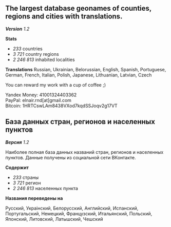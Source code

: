 ## The largest database geonames of counties, regions and cities with translations.
_**Version**_  _1.2_

**Stats**
- _233_ countries
- _3 721_ country regions
- _2 246 813_ inhabited localities

**Translations**
Russian, Ukrainian, Belorussian, English, Spanish,
Portuguese, German, French, Italian, Polish,
Japanese, Lithuanian, Latvian, Czech

You can reward my work with a cup of coffee ;)

  Yandex Money: 41001324403362                   
  PayPal: elnair.rnd[at]gmail.com                  
  Bitcoin: 1HRTCswLAm8438VXod7kqdSSJoqv2g17VT



## База данных стран, регионов и населенных пунктов

_**Версия**_  _1.2_

Наиболее полная база данных названий стран, регионов и населенных пунктов. Данные получены из социальной сети ВКонтакте.

**Содержит**
- _233_ страны
- _3 721_ регион
- _2 246 813_ населенных пункта

**Названия переведены на**

Русский, Украiнский, Белорусский, Английский, Испанский,
Португальский, Немецкий, Французский, Итальянский, Польский,
Японский, Литовский, Латышский, Чешский


  

